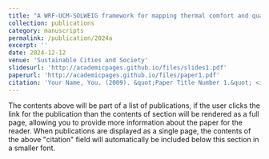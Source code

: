 ```yaml
---
title: "A WRF-UCM-SOLWEIG framework for mapping thermal comfort and quantifying urban climate drivers: Advancing spatial and temporal resolutions at city scale"
collection: publications
category: manuscripts
permalink: /publication/2024a
excerpt: ''
date: 2024-12-12
venue: 'Sustainable Cities and Society'
slidesurl: 'http://academicpages.github.io/files/slides1.pdf'
paperurl: 'http://academicpages.github.io/files/paper1.pdf'
citation: 'Your Name, You. (2009). &quot;Paper Title Number 1.&quot; <i>Journal 1</i>. 1(1).'
---
```


The contents above will be part of a list of publications, if the user clicks the link for the publication than the contents of section will be rendered as a full page, allowing you to provide more information about the paper for the reader. When publications are displayed as a single page, the contents of the above "citation" field will automatically be included below this section in a smaller font.
